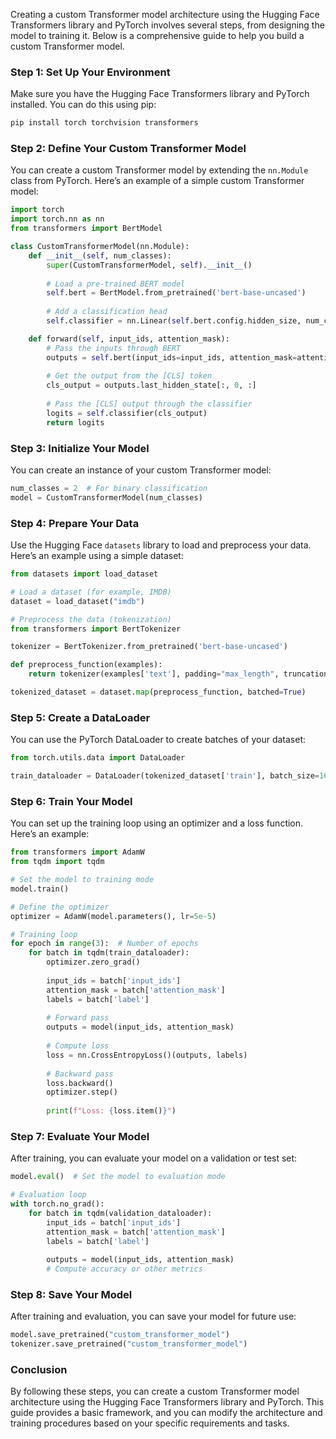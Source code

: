 Creating a custom Transformer model architecture using the Hugging Face Transformers library and PyTorch involves several steps, from designing the model to training it. Below is a comprehensive guide to help you build a custom Transformer model.

### Step 1: Set Up Your Environment

Make sure you have the Hugging Face Transformers library and PyTorch installed. You can do this using pip:

```bash
pip install torch torchvision transformers
```

### Step 2: Define Your Custom Transformer Model

You can create a custom Transformer model by extending the `nn.Module` class from PyTorch. Here’s an example of a simple custom Transformer model:

```python
import torch
import torch.nn as nn
from transformers import BertModel

class CustomTransformerModel(nn.Module):
    def __init__(self, num_classes):
        super(CustomTransformerModel, self).__init__()
        
        # Load a pre-trained BERT model
        self.bert = BertModel.from_pretrained('bert-base-uncased')
        
        # Add a classification head
        self.classifier = nn.Linear(self.bert.config.hidden_size, num_classes)

    def forward(self, input_ids, attention_mask):
        # Pass the inputs through BERT
        outputs = self.bert(input_ids=input_ids, attention_mask=attention_mask)
        
        # Get the output from the [CLS] token
        cls_output = outputs.last_hidden_state[:, 0, :]
        
        # Pass the [CLS] output through the classifier
        logits = self.classifier(cls_output)
        return logits
```

### Step 3: Initialize Your Model

You can create an instance of your custom Transformer model:

```python
num_classes = 2  # For binary classification
model = CustomTransformerModel(num_classes)
```

### Step 4: Prepare Your Data

Use the Hugging Face `datasets` library to load and preprocess your data. Here’s an example using a simple dataset:

```python
from datasets import load_dataset

# Load a dataset (for example, IMDB)
dataset = load_dataset("imdb")

# Preprocess the data (tokenization)
from transformers import BertTokenizer

tokenizer = BertTokenizer.from_pretrained('bert-base-uncased')

def preprocess_function(examples):
    return tokenizer(examples['text'], padding="max_length", truncation=True)

tokenized_dataset = dataset.map(preprocess_function, batched=True)
```

### Step 5: Create a DataLoader

You can use the PyTorch DataLoader to create batches of your dataset:

```python
from torch.utils.data import DataLoader

train_dataloader = DataLoader(tokenized_dataset['train'], batch_size=16)
```

### Step 6: Train Your Model

You can set up the training loop using an optimizer and a loss function. Here’s an example:

```python
from transformers import AdamW
from tqdm import tqdm

# Set the model to training mode
model.train()

# Define the optimizer
optimizer = AdamW(model.parameters(), lr=5e-5)

# Training loop
for epoch in range(3):  # Number of epochs
    for batch in tqdm(train_dataloader):
        optimizer.zero_grad()
        
        input_ids = batch['input_ids']
        attention_mask = batch['attention_mask']
        labels = batch['label']
        
        # Forward pass
        outputs = model(input_ids, attention_mask)
        
        # Compute loss
        loss = nn.CrossEntropyLoss()(outputs, labels)
        
        # Backward pass
        loss.backward()
        optimizer.step()
        
        print(f"Loss: {loss.item()}")
```

### Step 7: Evaluate Your Model

After training, you can evaluate your model on a validation or test set:

```python
model.eval()  # Set the model to evaluation mode

# Evaluation loop
with torch.no_grad():
    for batch in tqdm(validation_dataloader):
        input_ids = batch['input_ids']
        attention_mask = batch['attention_mask']
        labels = batch['label']
        
        outputs = model(input_ids, attention_mask)
        # Compute accuracy or other metrics
```

### Step 8: Save Your Model

After training and evaluation, you can save your model for future use:

```python
model.save_pretrained("custom_transformer_model")
tokenizer.save_pretrained("custom_transformer_model")
```

### Conclusion

By following these steps, you can create a custom Transformer model architecture using the Hugging Face Transformers library and PyTorch. This guide provides a basic framework, and you can modify the architecture and training procedures based on your specific requirements and tasks.